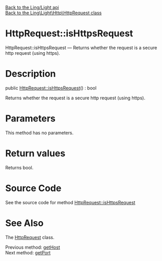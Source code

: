 [Back to the Ling/Light api](https://github.com/lingtalfi/Light/blob/master/doc/api/Ling/Light.md)<br>
[Back to the Ling\Light\Http\HttpRequest class](https://github.com/lingtalfi/Light/blob/master/doc/api/Ling/Light/Http/HttpRequest.md)


HttpRequest::isHttpsRequest
================



HttpRequest::isHttpsRequest — Returns whether the request is a secure http request (using https).




Description
================


public [HttpRequest::isHttpsRequest](https://github.com/lingtalfi/Light/blob/master/doc/api/Ling/Light/Http/HttpRequest/isHttpsRequest.md)() : bool




Returns whether the request is a secure http request (using https).




Parameters
================

This method has no parameters.


Return values
================

Returns bool.








Source Code
===========
See the source code for method [HttpRequest::isHttpsRequest](https://github.com/lingtalfi/Light/blob/master/Http/HttpRequest.php#L270-L273)


See Also
================

The [HttpRequest](https://github.com/lingtalfi/Light/blob/master/doc/api/Ling/Light/Http/HttpRequest.md) class.

Previous method: [getHost](https://github.com/lingtalfi/Light/blob/master/doc/api/Ling/Light/Http/HttpRequest/getHost.md)<br>Next method: [getPort](https://github.com/lingtalfi/Light/blob/master/doc/api/Ling/Light/Http/HttpRequest/getPort.md)<br>

